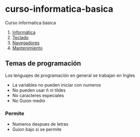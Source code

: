 # curso-informatica-basica
Curso informatica básica

1. [Informática](informatica/readme.md)
2. [Teclado](teclado/readme.md)
3. [Navegadores](navegadores/readme.md)
4. [Mantenimiento](https://github.com/Danny7w7/curso-informatica-basica/blob/main/mantenimiento/Instalacion%20de%20sistemas%20operativos.md)


## Temas de programación

Los lenguajes de programación en general se trabajan en Ingles

- La variables no pueden iniciar con numeros
- No pueden usar ñ ni tildes
- No caracteres especiales
- No Guion medio 

### Permite
- Numeros despues de letras
- Guion bajo si se permite

